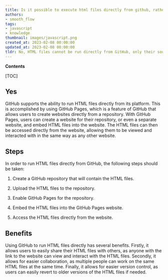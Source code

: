 ```yaml
---
title: Is it possible to execute html files directly from github, rather than just viewing the code?
authors:
- smooth_flow
tags:
- javascript
- knowledge
thumbnail: images/javascript.png
created_at: 2023-02-08 00:00:00
updated_at: 2023-02-08 00:00:00
tldr: No, HTML files cannot be run directly from GitHub, only their source can be viewed.
---
```


**Contents**

[TOC]

## Yes

GitHub supports the ability to run HTML files directly from its platform. This is accomplished by using GitHub Pages, which is a feature of GitHub that allows users to create websites directly from a repository. With GitHub Pages, users can create a website for their repository, or even a separate website, and embed HTML files into the website. The HTML files can then be accessed directly from the website, allowing them to be viewed and interacted with in the same way as any other website.

## Steps

In order to run HTML files directly from GitHub, the following steps should be taken:

1. Create a GitHub repository that will contain the HTML files.

2. Upload the HTML files to the repository.

3. Enable GitHub Pages for the repository.

4. Embed the HTML files into the GitHub Pages website.

5. Access the HTML files directly from the website.

## Benefits

Using GitHub to run HTML files directly has several benefits. Firstly, it allows users to easily share their HTML files with others, as anyone with the link to the website can view and interact with the HTML files. Secondly, it allows for easier collaboration, as multiple people can work on the same HTML files at the same time. Finally, it allows for easier version control, as users can easily revert to older versions of the HTML files if needed.
